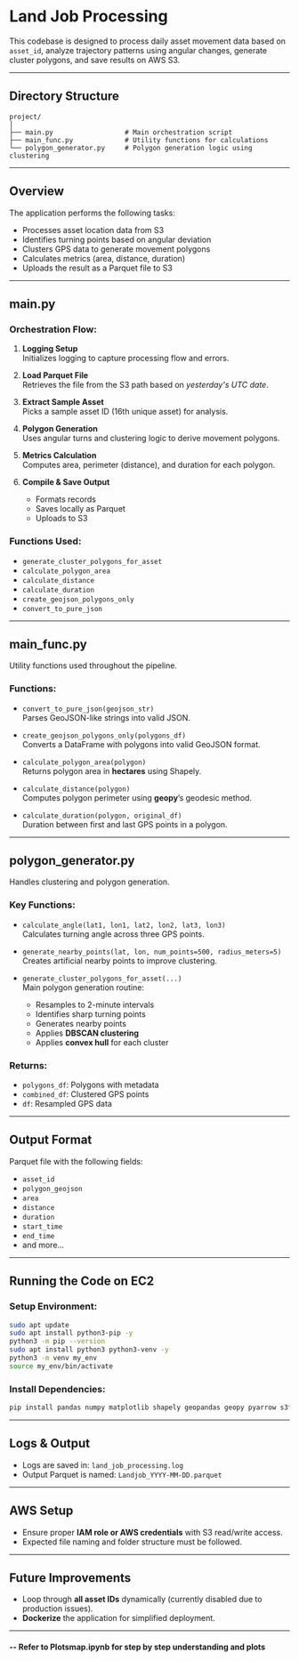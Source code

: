 # Land Job Processing

This codebase is designed to process daily asset movement data based on `asset_id`, analyze trajectory patterns using angular changes, generate cluster polygons, and save results on AWS S3.

---

## Directory Structure

```
project/
│
├── main.py                  # Main orchestration script
├── main_func.py             # Utility functions for calculations
└── polygon_generator.py     # Polygon generation logic using clustering
```

---

## Overview

The application performs the following tasks:
- Processes asset location data from S3
- Identifies turning points based on angular deviation
- Clusters GPS data to generate movement polygons
- Calculates metrics (area, distance, duration)
- Uploads the result as a Parquet file to S3

---

## main.py

### Orchestration Flow:

1. **Logging Setup**  
   Initializes logging to capture processing flow and errors.

2. **Load Parquet File**  
   Retrieves the file from the S3 path based on *yesterday's UTC date*.

3. **Extract Sample Asset**  
   Picks a sample asset ID (16th unique asset) for analysis.

4. **Polygon Generation**  
   Uses angular turns and clustering logic to derive movement polygons.

5. **Metrics Calculation**  
   Computes area, perimeter (distance), and duration for each polygon.

6. **Compile & Save Output**  
   - Formats records
   - Saves locally as Parquet
   - Uploads to S3

### Functions Used:

- `generate_cluster_polygons_for_asset`
- `calculate_polygon_area`
- `calculate_distance`
- `calculate_duration`
- `create_geojson_polygons_only`
- `convert_to_pure_json`

---

## main_func.py

Utility functions used throughout the pipeline.

### Functions:

- `convert_to_pure_json(geojson_str)`  
  Parses GeoJSON-like strings into valid JSON.

- `create_geojson_polygons_only(polygons_df)`  
  Converts a DataFrame with polygons into valid GeoJSON format.

- `calculate_polygon_area(polygon)`  
  Returns polygon area in **hectares** using Shapely.

- `calculate_distance(polygon)`  
  Computes polygon perimeter using **geopy**’s geodesic method.

- `calculate_duration(polygon, original_df)`  
  Duration between first and last GPS points in a polygon.

---

## polygon_generator.py

Handles clustering and polygon generation.

### Key Functions:

- `calculate_angle(lat1, lon1, lat2, lon2, lat3, lon3)`  
  Calculates turning angle across three GPS points.

- `generate_nearby_points(lat, lon, num_points=500, radius_meters=5)`  
  Creates artificial nearby points to improve clustering.

- `generate_cluster_polygons_for_asset(...)`  
  Main polygon generation routine:
  - Resamples to 2-minute intervals
  - Identifies sharp turning points
  - Generates nearby points
  - Applies **DBSCAN clustering**
  - Applies **convex hull** for each cluster

### Returns:

- `polygons_df`: Polygons with metadata  
- `combined_df`: Clustered GPS points  
- `df`: Resampled GPS data

---

## Output Format

Parquet file with the following fields:

- `asset_id`
- `polygon_geojson`
- `area`
- `distance`
- `duration`
- `start_time`
- `end_time`
- and more...

---

## Running the Code on EC2

### Setup Environment:

```bash
sudo apt update
sudo apt install python3-pip -y
python3 -m pip --version
sudo apt install python3 python3-venv -y
python3 -m venv my_env
source my_env/bin/activate
```

### Install Dependencies:

```bash
pip install pandas numpy matplotlib shapely geopandas geopy pyarrow s3fs scikit-learn scipy
```

---

## Logs & Output

- Logs are saved in: `land_job_processing.log`  
- Output Parquet is named: `Landjob_YYYY-MM-DD.parquet`

---

## AWS Setup

- Ensure proper **IAM role or AWS credentials** with S3 read/write access.
- Expected file naming and folder structure must be followed.

---

## Future Improvements

- Loop through **all asset IDs** dynamically (currently disabled due to production issues).
- **Dockerize** the application for simplified deployment.

---


#### -- Refer to Plotsmap.ipynb for step by step understanding and plots
